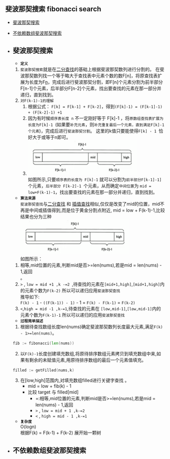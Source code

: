 ## 斐波那契搜索  fibonacci search  

- [斐波那契搜索](#1)
- [不依赖数组斐波那契搜索](#2)

- ## <i id="1"></i>斐波那契搜索

    - **`定义`**  
    1. `斐波那契搜索`就是在[二分查找](../binary_search)的基础上根据斐波那契数列进行分割的。
    在斐波那契数列找一个等于略大于查找表中元素个数的数F[n]，将原查找表扩展为长度为F[n](如果要补充元素，则补充重复最后一个元素，直到满足F[n]个元素)，完成后进行斐波那契分割，即F[n]个元素分割为前半部分F[n-1]个元素，后半部分F[n-2]个元素，找出要查找的元素在那一部分并递归，直到找到。  
    2. `对F(k-1)-1的理解`  
        1. 根据公式： `F[k] = F[k-1] + F[k-2]`，得到`(F[k]-1) = (F[k-1]-1) + (F[k-2]-1) +1`  
        2. 因为有时候`顺序表长度 n` 不一定刚好等于 F[k]-1 ，将`原数组查找表扩展为长度为F[k]-1 `(如果要`补充元素`，则`补充重复最后一个元素，直到满足F[k]-1个元素`)，完成后进行`斐波那契分割`。 这里的k值只要能使得`F[k] - 1 `恰好大于或等于n即可。</br>
        3. ![fibonacci_search](./fibonacci_search.png)</br> 
        如图所示,只要`顺序表的长度为 F[k]-1` 就可以分割为`前半部分F[k-1]-1]`个元素，`后半部分 F[k-2]-1 `个元素，从而确定`中间位置`为 `mid = low+F(k-1)-1`，找出要查找的元素在那一部分并递归，直到找到。

    - **`算法来源`**  
    `斐波那契查找`与[二分查找](../binary_search) 和 [插值查找](../interpolation_search)相似,仅仅是改变了mid的位置，mid不再是中间或插值得到,而是位于黄金分割点附近, mid = low + F(k-1)-1,比较结果也分为三种</br>
    ![fibonacci_search](./fibonacci_search.png)</br>
    如图所示：  
    1. 相等,mid位置的元素,判断mid是否>=len(nums),若是mid = len(nums) - 1,返回</br>。 
    2.  `>` , `low = mid +1 ,k -=2 `,待查找的元素在`[mid+1,high]`,`[mid+1,high]`内的元素个数为`F(k-2)` 所以可以递归应用`斐波那契查找`</br>
    推导如下:  
    `F(k) - 1` - `((F(k-1)) - 1)` - 1 = `F(k) - F(k-1)`  = `F(k-2)` </br>
    3.  `<`,`high = mid -1 ,k-=1`,待查找的元素在 `[low,mid-1]`,`[low,mid-1]`内的元素个数为`F(k-1)-1` 所以可以递归的应用`斐波那契查找`</br>



    - **`过程简单描述`**
    1. 根据待查找数组长度len(nums)确定斐波那契数列长度最大元素,满足`F(k) - 1>=len(nums)`。 </br>
    ```go
    fib := fibonacci(len(nums))
    ```

    2. 以`F(k)-1`长度创建填充数组,将原待排序数组元素拷贝到填充数组中来,如果有剩余的未赋值元素,用原待排序数组的最后一个元素值填充。</br>
    ```go
    filled := getFilled(nums,k)
    ```

    3. 在[low,high]范围内,对填充数组filled进行关键字查找 。</br>
        - mid = low + fib(k) - 1
        - 比较 target 与 filled[mid]  
            - =:相等,mid位置的元素,判断mid是否>=len(nums),若是mid = len(nums) - 1,返回
            - `>` , `low = mid + 1 ,k-=2`
            - `<` , `high = mid - 1 ,k-=1`


    - **`复杂度`**      
    O(logn)  
    根据F(k) = F(k-1) + F(k-2) 展开始一颗树

- ## <i id="2"></i> 不依赖数组斐波那契搜索